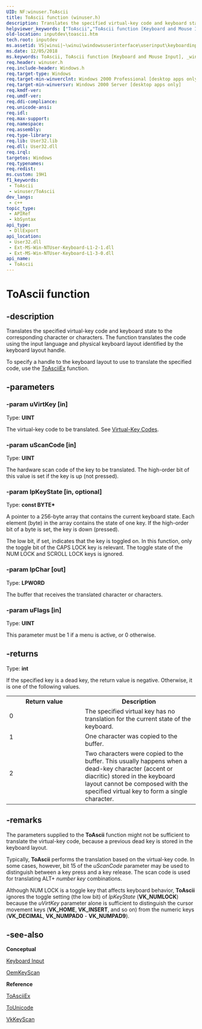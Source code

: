 ```yaml
---
UID: NF:winuser.ToAscii
title: ToAscii function (winuser.h)
description: Translates the specified virtual-key code and keyboard state to the corresponding character or characters.
helpviewer_keywords: ["ToAscii","ToAscii function [Keyboard and Mouse Input]","_win32_ToAscii","_win32_toascii_cpp","inputdev.toascii","winui._win32_toascii","winuser/ToAscii"]
old-location: inputdev\toascii.htm
tech.root: inputdev
ms.assetid: VS|winui|~\winui\windowsuserinterface\userinput\keyboardinput\keyboardinputreference\keyboardinputfunctions\toascii.htm
ms.date: 12/05/2018
ms.keywords: ToAscii, ToAscii function [Keyboard and Mouse Input], _win32_ToAscii, _win32_toascii_cpp, inputdev.toascii, winui._win32_toascii, winuser/ToAscii
req.header: winuser.h
req.include-header: Windows.h
req.target-type: Windows
req.target-min-winverclnt: Windows 2000 Professional [desktop apps only]
req.target-min-winversvr: Windows 2000 Server [desktop apps only]
req.kmdf-ver: 
req.umdf-ver: 
req.ddi-compliance: 
req.unicode-ansi: 
req.idl: 
req.max-support: 
req.namespace: 
req.assembly: 
req.type-library: 
req.lib: User32.lib
req.dll: User32.dll
req.irql: 
targetos: Windows
req.typenames: 
req.redist: 
ms.custom: 19H1
f1_keywords:
 - ToAscii
 - winuser/ToAscii
dev_langs:
 - c++
topic_type:
 - APIRef
 - kbSyntax
api_type:
 - DllExport
api_location:
 - User32.dll
 - Ext-MS-Win-NTUser-Keyboard-L1-2-1.dll
 - Ext-MS-Win-NTUser-Keyboard-L1-3-0.dll
api_name:
 - ToAscii
---
```


# ToAscii function


## -description

Translates the specified virtual-key code and keyboard state to the corresponding character or characters. The function translates the code using the input language and physical keyboard layout identified by the keyboard layout handle.

To specify a handle to the keyboard layout to use to translate the specified code, use the <a href="https://docs.microsoft.com/windows/desktop/api/winuser/nf-winuser-toasciiex">ToAsciiEx</a> function.

## -parameters

### -param uVirtKey [in]

Type: <b>UINT</b>

The virtual-key code to be translated. See <a href="https://docs.microsoft.com/windows/desktop/inputdev/virtual-key-codes">Virtual-Key Codes</a>.

### -param uScanCode [in]

Type: <b>UINT</b>

The hardware scan code of the key to be translated. The high-order bit of this value is set if the key is up (not pressed).

### -param lpKeyState [in, optional]

Type: <b>const BYTE*</b>

A pointer to a 256-byte array that contains the current keyboard state. Each element (byte) in the array contains the state of one key. If the high-order bit of a byte is set, the key is down (pressed).

The low bit, if set, indicates that the key is toggled on. In this function, only the toggle bit of the CAPS LOCK key is relevant. The toggle state of the NUM LOCK and SCROLL LOCK keys is ignored.

### -param lpChar [out]

Type: <b>LPWORD</b>

The buffer that receives the translated character or characters.

### -param uFlags [in]

Type: <b>UINT</b>

This parameter must be 1 if a menu is active, or 0 otherwise.

## -returns

Type: <b>int</b>

If the specified key is a dead key, the return value is negative. Otherwise, it is one of the following values.

<table>
<tr>
<th>Return value</th>
<th>Description</th>
</tr>
<tr>
<td width="40%">
<dl>
<dt>0</dt>
</dl>
</td>
<td width="60%">
The specified virtual key has no translation for the current state of the keyboard.

</td>
</tr>
<tr>
<td width="40%">
<dl>
<dt>1</dt>
</dl>
</td>
<td width="60%">
One character was copied to the buffer.

</td>
</tr>
<tr>
<td width="40%">
<dl>
<dt>2</dt>
</dl>
</td>
<td width="60%">
Two characters were copied to the buffer. This usually happens when a dead-key character (accent or diacritic) stored in the keyboard layout cannot be composed with the specified virtual key to form a single character.

</td>
</tr>
</table>

## -remarks

The parameters supplied to the <b>ToAscii</b> function might not be sufficient to translate the virtual-key code, because a previous dead key is stored in the keyboard layout.

Typically, <b>ToAscii</b> performs the translation based on the virtual-key code. In some cases, however, bit 15 of the 
    <i>uScanCode</i> parameter may be used to distinguish between a key press and a key release. The scan code is used for translating ALT+
    <i>number key</i> combinations.

Although NUM LOCK is a toggle key that affects keyboard behavior, <b>ToAscii</b> ignores the toggle setting (the low bit) of 
    <i>lpKeyState</i> (<b>VK_NUMLOCK</b>) because the 
    <i>uVirtKey</i> parameter alone is sufficient to distinguish the cursor movement keys (<b>VK_HOME</b>, <b>VK_INSERT</b>, and so on) from the numeric keys (<b>VK_DECIMAL</b>, <b>VK_NUMPAD0</b> - <b>VK_NUMPAD9</b>).

## -see-also

<b>Conceptual</b>



<a href="https://docs.microsoft.com/windows/desktop/inputdev/keyboard-input">Keyboard Input</a>



<a href="https://docs.microsoft.com/windows/desktop/api/winuser/nf-winuser-oemkeyscan">OemKeyScan</a>



<b>Reference</b>



<a href="https://docs.microsoft.com/windows/desktop/api/winuser/nf-winuser-toasciiex">ToAsciiEx</a>



<a href="https://docs.microsoft.com/windows/desktop/api/winuser/nf-winuser-tounicode">ToUnicode</a>



<a href="https://docs.microsoft.com/windows/desktop/api/winuser/nf-winuser-vkkeyscana">VkKeyScan</a>


